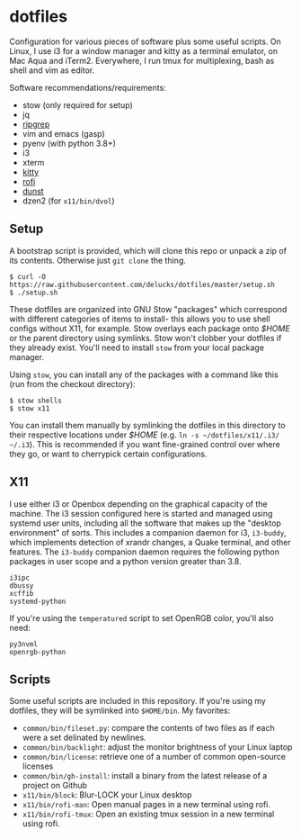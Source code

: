 dotfiles
========

Configuration for various pieces of software plus some useful scripts. On Linux, I use i3 for a window manager and kitty as a terminal emulator, on Mac Aqua and iTerm2. Everywhere, I run tmux for multiplexing, bash as shell and vim as editor.

Software recommendations/requirements:
- stow (only required for setup)
- jq
- [ripgrep](https://github.com/BurntSushi/ripgrep)
- vim and emacs (gasp)
- pyenv (with python 3.8+)
- i3
- xterm
- [kitty](https://github.com/kovidgoyal/kitty)
- [rofi](https://github.com/davatorium/rofi)
- [dunst](https://github.com/dunst-project/dunst)
- dzen2 (for `x11/bin/dvol`)

Setup
-----

A bootstrap script is provided, which will clone this repo or unpack a zip of its contents. Otherwise just `git clone` the thing.

```
$ curl -O https://raw.githubusercontent.com/delucks/dotfiles/master/setup.sh
$ ./setup.sh
```

These dotfiles are organized into GNU Stow "packages" which correspond with different categories of items to install- this allows you to use shell configs without X11, for example. Stow overlays each package onto _$HOME_ or the parent directory using symlinks. Stow won't clobber your dotfiles if they already exist. You'll need to install `stow` from your local package manager.

Using `stow`, you can install any of the packages with a command like this (run from the checkout directory):

```
$ stow shells
$ stow x11
```

You can install them manually by symlinking the dotfiles in this directory to their respective locations under _$HOME_ (e.g. `ln -s ~/dotfiles/x11/.i3/ ~/.i3`). This is recommended if you want fine-grained control over where they go, or want to cherrypick certain configurations.

X11
---

I use either i3 or Openbox depending on the graphical capacity of the machine. The i3 session configured here is started and managed using systemd user units, including all the software that makes up the "desktop environment" of sorts. This includes a companion daemon for i3, `i3-buddy`, which implements detection of xrandr changes, a Quake terminal, and other features. The `i3-buddy` companion daemon requires the following python packages in user scope and a python version greater than 3.8.

```
i3ipc
dbussy
xcffib
systemd-python
```

If you're using the `temperatured` script to set OpenRGB color, you'll also need:

```
py3nvml
openrgb-python
```

Scripts
-------

Some useful scripts are included in this repository. If you're using my dotfiles, they will be symlinked into `$HOME/bin`. My favorites:

- `common/bin/fileset.py`: compare the contents of two files as if each were a set delinated by newlines.
- `common/bin/backlight`: adjust the monitor brightness of your Linux laptop
- `common/bin/license`: retrieve one of a number of common open-source licenses
- `common/bin/gh-install`: install a binary from the latest release of a project on Github
- `x11/bin/block`: Blur-LOCK your Linux desktop
- `x11/bin/rofi-man`: Open manual pages in a new terminal using rofi.
- `x11/bin/rofi-tmux`: Open an existing tmux session in a new terminal using rofi.
